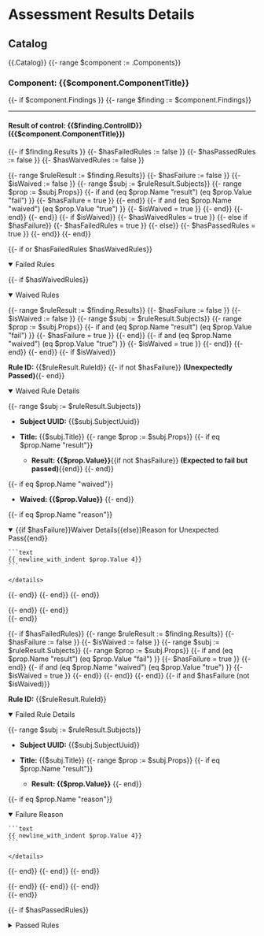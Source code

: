 # Assessment Results Details

## Catalog

{{.Catalog}}
{{- range $component := .Components}}

### Component: {{$component.ComponentTitle}}

{{- if $component.Findings }}
{{- range $finding := $component.Findings}}

-------------------------------------------------------

#### Result of control: {{$finding.ControlID}} ({{$component.ComponentTitle}})

{{- if $finding.Results }}
{{- $hasFailedRules := false }}
{{- $hasPassedRules := false }}
{{- $hasWaivedRules := false }}

{{- range $ruleResult := $finding.Results}}
{{- $hasFailure := false }}
{{- $isWaived := false }}
{{- range $subj := $ruleResult.Subjects}}
{{- range $prop := $subj.Props}}
{{- if and (eq $prop.Name "result") (eq $prop.Value "fail") }}
{{- $hasFailure = true }}
{{- end}}
{{- if and (eq $prop.Name "waived") (eq $prop.Value "true") }}
{{- $isWaived = true }}
{{- end}}
{{- end}}
{{- end}}
{{- if $isWaived}}
{{- $hasWaivedRules = true }}
{{- else if $hasFailure}}
{{- $hasFailedRules = true }}
{{- else}}
{{- $hasPassedRules = true }}
{{- end}}
{{- end}}

{{- if or $hasFailedRules $hasWaivedRules}}
<details open>
<summary> Failed Rules</summary>

{{- if $hasWaivedRules}}

<details open>
<summary>Waived Rules</summary>

{{- range $ruleResult := $finding.Results}}
{{- $hasFailure := false }}
{{- $isWaived := false }}
{{- range $subj := $ruleResult.Subjects}}
{{- range $prop := $subj.Props}}
{{- if and (eq $prop.Name "result") (eq $prop.Value "fail") }}
{{- $hasFailure = true }}
{{- end}}
{{- if and (eq $prop.Name "waived") (eq $prop.Value "true") }}
{{- $isWaived = true }}
{{- end}}
{{- end}}
{{- end}}
{{- if $isWaived}}

**Rule ID:** {{$ruleResult.RuleId}}
{{- if not $hasFailure}} **(Unexpectedly Passed)**{{- end}}

<details open>
<summary>Waived Rule Details</summary>

{{- range $subj := $ruleResult.Subjects}}

- **Subject UUID:** {{$subj.SubjectUuid}}
- **Title:** {{$subj.Title}}
{{- range $prop := $subj.Props}}
{{- if eq $prop.Name "result"}}

  - **Result: {{$prop.Value}}**{{if not $hasFailure}}  **(Expected to fail but passed)**{{end}}
{{- end}}

{{- if eq $prop.Name "waived"}}

- **Waived: {{$prop.Value}}**
{{- end}}

{{- if eq $prop.Name "reason"}}
    <details open>
    <summary>{{if $hasFailure}}Waiver Details{{else}}Reason for Unexpected Pass{{end}}</summary>

    ```text
    {{ newline_with_indent $prop.Value 4}}
    ```

    </details>
{{- end}}
{{- end}}
{{- end}}
</details>
{{- end}}
{{- end}}
</details>
{{- end}}

{{- if $hasFailedRules}}
{{- range $ruleResult := $finding.Results}}
{{- $hasFailure := false }}
{{- $isWaived := false }}
{{- range $subj := $ruleResult.Subjects}}
{{- range $prop := $subj.Props}}
{{- if and (eq $prop.Name "result") (eq $prop.Value "fail") }}
{{- $hasFailure = true }}
{{- end}}
{{- if and (eq $prop.Name "waived") (eq $prop.Value "true") }}
{{- $isWaived = true }}
{{- end}}
{{- end}}
{{- end}}
{{- if and $hasFailure (not $isWaived)}}

**Rule ID:** {{$ruleResult.RuleId}}

<details open>
<summary>Failed Rule Details</summary>

{{- range $subj := $ruleResult.Subjects}}

- **Subject UUID:** {{$subj.SubjectUuid}}
- **Title:** {{$subj.Title}}
{{- range $prop := $subj.Props}}
{{- if eq $prop.Name "result"}}

  - **Result: {{$prop.Value}}**
{{- end}}

{{- if eq $prop.Name "reason"}}
    <details open>
    <summary>Failure Reason</summary>

    ```text
    {{ newline_with_indent $prop.Value 4}}
    ```

    </details>
{{- end}}
{{- end}}
{{- end}}
</details>
{{- end}}
{{- end}}
{{- end}}

</details>
{{- end}}

{{- if $hasPassedRules}}
<details>
<summary> Passed Rules</summary>

{{- range $ruleResult := $finding.Results}}
{{- $hasFailure := false }}
{{- $isWaived := false }}
{{- range $subj := $ruleResult.Subjects}}
{{- range $prop := $subj.Props}}
{{- if and (eq $prop.Name "result") (eq $prop.Value "fail") }}
{{- $hasFailure = true }}
{{- end}}
{{- if and (eq $prop.Name "waived") (eq $prop.Value "true") }}
{{- $isWaived = true }}
{{- end}}
{{- end}}
{{- end}}
{{- if and (not $hasFailure) (not $isWaived)}}

**Rule ID:** {{$ruleResult.RuleId}}

<details>
<summary>Passed Rule Details</summary>

{{- range $subj := $ruleResult.Subjects}}

- **Subject UUID:** {{$subj.SubjectUuid}}
- **Title:** {{$subj.Title}}
{{- range $prop := $subj.Props}}
{{- if eq $prop.Name "result"}}

  - **Result: {{$prop.Value}}**
{{- end}}

{{- if eq $prop.Name "reason"}}
    <details>
    <summary>Details</summary>

    ```text
    {{ newline_with_indent $prop.Value 4}}
    ```

    </details>
{{- end}}
{{- end}}
{{- end}}
</details>
{{- end}}
{{- end}}
</details>
{{- end}}

{{- end}}
{{- end}}
{{- end}}
{{- end}}
